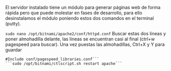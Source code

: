 El servidor instalado tiene un módulo para generar páginas web de forma rápida pero que puede molestar en fases de desarrollo, para ello desinstalamos el módulo poniendo estos dos comandos en el terminal (putty).

```sudo nano /opt/bitnami/apache2/conf/httpd.conf```
Buscar estas dos lineas y poner almohadilla delante, las líneas se encuentran casi al final (ctrl+w pagespeed para buscar). Una vez puestas las almohadillas, Ctrl+X y Y para  guardar

```#Include conf/pagespeed.conf
#Include conf/pagespeed_libraries.conf```
```sudo /opt/bitnami/ctlscript.sh restart apache```
